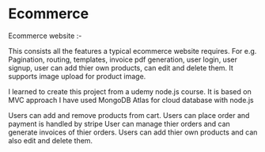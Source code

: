 # Ecommerce

Ecommerce website :- 

This consists all the features a typical ecommerce website requires. For e.g. Pagination, routing, templates, invoice pdf generation, user login, user signup, user can add thier own products, can edit and delete them. It supports image upload for product image.

I learned to create this project from a udemy node.js course. It is based on MVC approach I have used MongoDB Atlas for cloud database with node.js

Users can add and remove products from cart. Users can place order and payment is handled by stripe User can manage thier orders and can generate invoices of thier orders. Users can add thier own products and can also edit and delete them.

